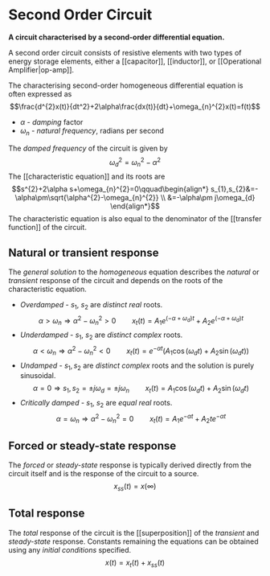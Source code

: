 # Second Order Circuit
**A circuit characterised by a second-order differential equation.**

A second order circuit consists of resistive elements with two types of energy storage elements, either a [[capacitor]], [[inductor]], or [[Operational Amplifier|op-amp]]. 

The characterising second-order homogeneous differential equation is often expressed as
$$\frac{d^{2}x(t)}{dt^2}+2\alpha\frac{dx(t)}{dt}+\omega_{n}^{2}x(t)=f(t)$$
- $\alpha$ - *damping* factor
- $\omega_{n}$ - *natural frequency*, radians per second

The *damped frequency* of the circuit is given by
$$\omega_{d}^{2}=\omega_{n}^{2}-\alpha^{2}$$
The [[characteristic equation]] and its roots are
$$s^{2}+2\alpha s+\omega_{n}^{2}=0\qquad\begin{align*}
s_{1},s_{2}&=-\alpha\pm\sqrt{\alpha^{2}-\omega_{n}^{2}} \\
&=-\alpha\pm j\omega_{d}
\end{align*}$$
The characteristic equation is also equal to the denominator of the [[transfer function]] of the circuit.

## Natural or transient response
The *general solution* to the *homogeneous* equation describes the *natural* or *transient* response of the circuit and depends on the roots of the characteristic equation.

- *Overdamped* - $s_{1}$, $s_{2}$ are *distinct real* roots.
$$\alpha>\omega_{n}\Rightarrow \alpha^{2}-\omega_{n}^{2}>0\qquad x_{t}(t)=A_{1}e^{(-\alpha+\omega_{d})t}+A_{2}e^{(-\alpha+\omega_{d})t}$$
- *Underdamped* - $s_{1}$, $s_{2}$ are *distinct complex* roots.
$$\alpha<\omega_{n}\Rightarrow\alpha^{2}-\omega_{n}^{2}<0\qquad x_{t}(t)=e^{-\alpha t}(A_{1}\cos(\omega_{d}t)+A_{2}\sin(\omega_{d}t))$$
- *Undamped* - $s_{1},s_{2}$ are *distinct complex* roots and the solution is purely sinusoidal.
$$\alpha=0\Rightarrow s_{1},s_{2}=\pm j\omega_{d}=\pm j\omega_{n}\qquad x_{t}(t)=A_{1}\cos(\omega_{d}t)+A_{2}\sin(\omega_{d}t)$$
- *Critically damped* - $s_{1}$, $s_{2}$ are *equal real* roots.
$$\alpha=\omega_{n}\Rightarrow \alpha^{2}-\omega_{n}^{2}=0\qquad x_{t}(t)=A_{1}e^{-\alpha t}+A_{2}t e^{-\alpha t}$$

## Forced or steady-state response
The *forced* or *steady-state* response is typically derived directly from the circuit itself and is the response of the circuit to a source.
$$x_{ss}(t)=x(\infty)$$
## Total response
The *total* response of the circuit is the [[superposition]] of the *transient* and *steady-state*  response. Constants remaining the equations can be obtained using any *initial conditions* specified.
$$x(t)=x_{t}(t)+x_{ss}(t)$$